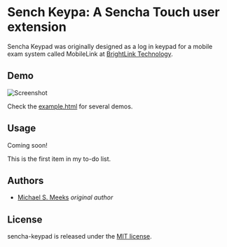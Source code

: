 # Sench Keypa: A Sencha Touch user extension

Sencha Keypad was originally designed as a log in keypad for a mobile exam system called MobileLink at [BrightLink Technology](htp://thebrightlink.com).


## Demo

![Screenshot](http://aehlke.github.com/tag-it/screenshot.png)

Check the [example.html](http://github.com/msmeeks/sencha-keypad/example.html) for several demos.


## Usage
Coming soon!

This is the first item in my to-do list.
## Authors

* [Michael S. Meeks](http://github.com/msmeeks) *original author*


## License

sencha-keypad is released under the [MIT license](http://github.com/msmeeks/sencha-keypad/raw/master/LICENSE).

